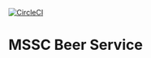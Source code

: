 [![CircleCI](https://circleci.com/gh/fnmabreu/mssc-beer-service/tree/main.svg?style=svg)](https://circleci.com/gh/fnmabreu/mssc-beer-service/tree/main)

# MSSC Beer Service
